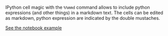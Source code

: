 IPython cell magic with the `%%mmd` command allows to include python expressions (and other things) in a markdown text.
The cells can be edited as markdown, python expression are indicated by the double mustaches. 

[See the notebook example](https://github.com/transfluxus/magic_markdown/blob/master/example/magic_markdown_test.ipynb)
